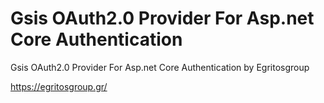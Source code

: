 # Gsis OAuth2.0 Provider For Asp.net Core Authentication
Gsis OAuth2.0 Provider For Asp.net Core Authentication by Egritosgroup


https://egritosgroup.gr/
